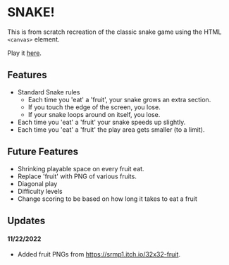 # SNAKE!

This is from scratch recreation of the classic snake game using the HTML `<canvas>` element.

Play it [here](https://daltonjmcgee.github.io/2022-11-20/).

## Features
- Standard Snake rules
  - Each time you 'eat' a 'fruit', your snake grows an extra section.
  - If you touch the edge of the screen, you lose.
  - If your snake loops around on itself, you lose.
- Each time you 'eat' a 'fruit' your snake speeds up slightly.
- Each time you 'eat' a 'fruit' the play area gets smaller (to a limit).

## Future Features
- Shrinking playable space on every fruit eat.
- Replace 'fruit' with PNG of various fruits.
- Diagonal play
- Difficulty levels
- Change scoring to be based on how long it takes to eat a fruit

## Updates
#### 11/22/2022
- Added fruit PNGs from https://srmp1.itch.io/32x32-fruit.
